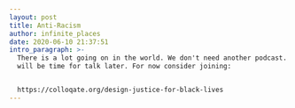 ```yaml
---
layout: post
title: Anti-Racism
author: infinite_places
date: 2020-06-10 21:37:51
intro_paragraph: >-
  There is a lot going on in the world. We don't need another podcast. There
  will be time for talk later. For now consider joining:


  https://colloqate.org/design-justice-for-black-lives
---
```

